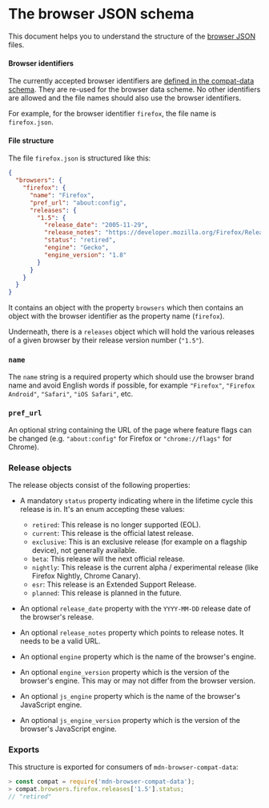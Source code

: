 # The browser JSON schema

This document helps you to understand the structure of the [browser JSON](https://github.com/mdn/browser-compat-data/tree/master/browsers) files.

#### Browser identifiers

The currently accepted browser identifiers are [defined in the compat-data schema](https://github.com/mdn/browser-compat-data/blob/master/schemas/compat-data-schema.md#browser-identifiers). They are re-used for the browser data scheme. No other identifiers are allowed and the file names should also use the browser identifiers.

For example, for the browser identifier `firefox`, the file name is `firefox.json`.

#### File structure

The file `firefox.json` is structured like this:

```json
{
  "browsers": {
    "firefox": {
      "name": "Firefox",
      "pref_url": "about:config",
      "releases": {
        "1.5": {
          "release_date": "2005-11-29",
          "release_notes": "https://developer.mozilla.org/Firefox/Releases/1.5",
          "status": "retired",
          "engine": "Gecko",
          "engine_version": "1.8"
        }
      }
    }
  }
}
```

It contains an object with the property `browsers` which then contains an object with the browser identifier as the property name (`firefox`).

Underneath, there is a `releases` object which will hold the various releases of a given browser by their release version number (`"1.5"`).

### `name`

The `name` string is a required property which should use the browser brand name and avoid English words if possible, for example `"Firefox"`, `"Firefox Android"`, `"Safari"`, `"iOS Safari"`, etc.

### `pref_url`

An optional string containing the URL of the page where feature flags can be changed (e.g. `"about:config"` for Firefox or `"chrome://flags"` for Chrome).

### Release objects

The release objects consist of the following properties:

- A mandatory `status` property indicating where in the lifetime cycle this release is in. It's an enum accepting these values:

  - `retired`: This release is no longer supported (EOL).
  - `current`: This release is the official latest release.
  - `exclusive`: This is an exclusive release (for example on a flagship device), not generally available.
  - `beta`: This release will the next official release.
  - `nightly`: This release is the current alpha / experimental release (like Firefox Nightly, Chrome Canary).
  - `esr`: This release is an Extended Support Release.
  - `planned`: This release is planned in the future.

- An optional `release_date` property with the `YYYY-MM-DD` release date of the browser's release.

- An optional `release_notes` property which points to release notes. It needs to be a valid URL.

- An optional `engine` property which is the name of the browser's engine.

- An optional `engine_version` property which is the version of the browser's engine. This may or may not differ from the browser version.

- An optional `js_engine` property which is the name of the browser's JavaScript engine.

- An optional `js_engine_version` property which is the version of the browser's JavaScript engine.

### Exports

This structure is exported for consumers of `mdn-browser-compat-data`:

```js
> const compat = require('mdn-browser-compat-data');
> compat.browsers.firefox.releases['1.5'].status;
// "retired"
```

